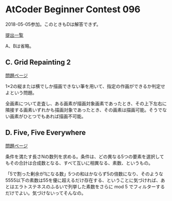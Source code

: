 # AtCoder Beginner Contest 096

2018-05-05参加。このときもDは解答できず。

[提出一覧](https://beta.atcoder.jp/contests/abc096/submissions/me)

A、Bは省略。

## C. Grid Repainting 2

[問題ページ](https://beta.atcoder.jp/contests/abc096/tasks/abc096_c)

1×2の縦または横でしか描画できない筆を用いて、指定の作画ができるか判定せよという問題。

全画素について走査し、ある画素が描画対象画素であったとき、その上下左右に隣接する画素いずれかも描画対象であったとき、その画素は描画可能。そうでない画素がひとつでもあれば描画不可能。

## D. Five, Five Everywhere

[問題ページ](https://beta.atcoder.jp/contests/abc096/tasks/abc096_d)

条件を満たす長さNの数列を求める。条件は、どの異なる5つの要素を選択してもその合計は合成数となる、すべて互いに相異なる、素数、というもの。

「5で割った剰余が1になる数」5つの和はかならず5の倍数になり、そのような5555以下の素数は55を優に超えるだけ存在する、ということに気づければ、あとはエラトステネスのふるいで列挙した素数をさらに mod 5 でフィルターするだけでよい。気づけないってそんなの。
